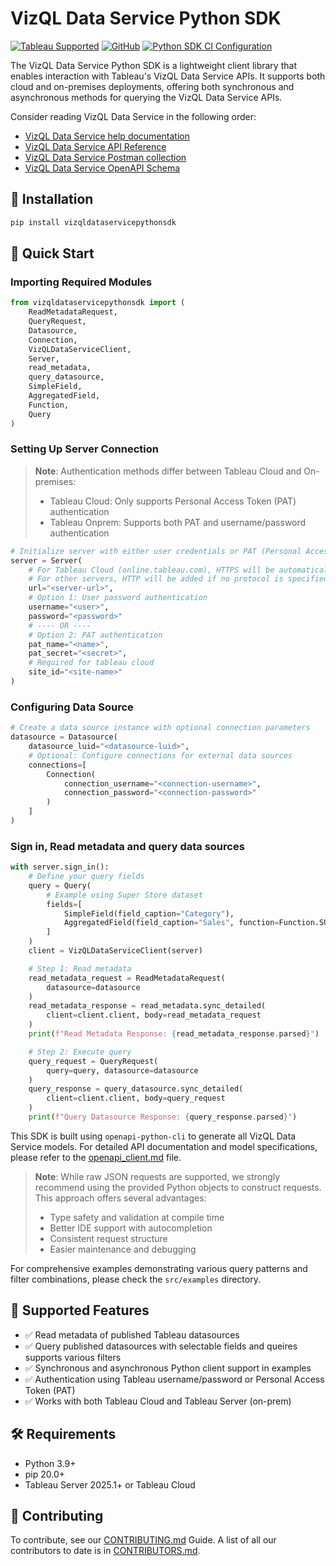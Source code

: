 # VizQL Data Service Python SDK 

[![Tableau Supported](https://img.shields.io/badge/Support%20Level-Tableau%20Supported-53bd92.svg)](https://www.tableau.com/support-levels-it-and-developer-tools)
[![GitHub](https://img.shields.io/badge/license-Apache%202.0-blue?style=flat-square.svg)](https://raw.githubusercontent.com/Tableau/TabPy/master/LICENSE)
[![Python SDK CI Configuration](https://github.com/tableau/VizQL-Data-Service/actions/workflows/release.yml/badge.svg)](https://github.com/tableau/VizQL-Data-Service/actions/workflows/release.yml)

The VizQL Data Service Python SDK is a lightweight client library that enables interaction with Tableau's VizQL Data Service APIs. It supports both cloud and on-premises deployments, offering both synchronous and asynchronous methods for querying the VizQL Data Service APIs.

Consider reading VizQL Data Service in the following order:
- [VizQL Data Service help documentation](https://help.tableau.com/current/api/vizql-data-service/en-us/index.html)
- [VizQL Data Service API Reference](https://help.tableau.com/current/api/vizql-data-service/en-us/reference/index.html)
- [VizQL Data Service Postman collection](https://www.postman.com/salesforce-developers/salesforce-developers/folder/jdy4gr3/vizql-data-service-queries)
- [VizQL Data Service OpenAPI Schema](https://github.com/tableau/VizQL-Data-Service/blob/main/VizQLDataServiceOpenAPISchema.json)

## 🔧 Installation
```bash
pip install vizqldataservicepythonsdk
```

## 🚀 Quick Start

### Importing Required Modules
```python
from vizqldataservicepythonsdk import (
    ReadMetadataRequest,
    QueryRequest,
    Datasource,
    Connection,
    VizQLDataServiceClient,
    Server,
    read_metadata,
    query_datasource,
    SimpleField,
    AggregatedField,
    Function,
    Query
)
```

### Setting Up Server Connection
> **Note**: Authentication methods differ between Tableau Cloud and On-premises:
> - Tableau Cloud: Only supports Personal Access Token (PAT) authentication
> - Tableau Onprem: Supports both PAT and username/password authentication
```python
# Initialize server with either user credentials or PAT (Personal Access Token)
server = Server(
    # For Tableau Cloud (online.tableau.com), HTTPS will be automatically added
    # For other servers, HTTP will be added if no protocol is specified
    url="<server-url>",
    # Option 1: User password authentication
    username="<user>",
    password="<password>"
    # ---- OR ----
    # Option 2: PAT authentication
    pat_name="<name>",
    pat_secret="<secret>",
    # Required for tableau cloud
    site_id="<site-name>"
)
```

### Configuring Data Source
```python
# Create a data source instance with optional connection parameters
datasource = Datasource(
    datasource_luid="<datasource-luid>",
    # Optional: Configure connections for external data sources
    connections=[
        Connection(
            connection_username="<connection-username>",
            connection_password="<connection-password>"
        )
    ]
)
```

### Sign in, Read metadata and query data sources
```python
with server.sign_in():
    # Define your query fields
    query = Query(
        # Example using Super Store dataset
        fields=[
            SimpleField(field_caption="Category"),
            AggregatedField(field_caption="Sales", function=Function.SUM),
        ]
    )
    client = VizQLDataServiceClient(server)

    # Step 1: Read metadata
    read_metadata_request = ReadMetadataRequest(
        datasource=datasource
    )
    read_metadata_response = read_metadata.sync_detailed(
        client=client.client, body=read_metadata_request
    )
    print(f"Read Metadata Response: {read_metadata_response.parsed}")

    # Step 2: Execute query
    query_request = QueryRequest(
        query=query, datasource=datasource
    )
    query_response = query_datasource.sync_detailed(
        client=client.client, body=query_request
    )
    print(f"Query Datasource Response: {query_response.parsed}")
```

This SDK is built using `openapi-python-cli` to generate all VizQL Data Service models. For detailed API documentation and model specifications, please refer to the [openapi_client.md](openapi_client.md) file. 

> **Note**: While raw JSON requests are supported, we strongly recommend using the provided Python objects to construct requests. This approach offers several advantages:
> - Type safety and validation at compile time
> - Better IDE support with autocompletion
> - Consistent request structure
> - Easier maintenance and debugging

For comprehensive examples demonstrating various query patterns and filter combinations, please check the `src/examples` directory.

## 📘 Supported Features
- ✅ Read metadata of published Tableau datasources
- ✅ Query published datasources with selectable fields and queires supports various filters
- ✅ Synchronous and asynchronous Python client support in examples
- ✅ Authentication using Tableau username/password or Personal Access Token (PAT)
- ✅ Works with both Tableau Cloud and Tableau Server (on-prem)

## 🛠️ Requirements
- Python 3.9+
- pip 20.0+
- Tableau Server 2025.1+ or Tableau Cloud

## 🤝 Contributing
To contribute, see our [CONTRIBUTING.md](CONTRIBUTING.md) Guide. A list of all our contributors to date is in [CONTRIBUTORS.md](CONTRIBUTORS.md).
